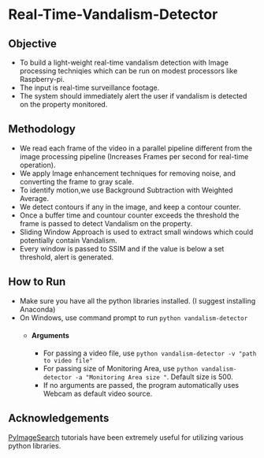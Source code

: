 # Real-Time-Vandalism-Detector

## Objective 

- To build a light-weight real-time vandalism detection with Image processing techniqies which can be run on modest processors like Raspberry-pi. 
- The input is real-time surveillance footage.
- The system should immediately alert the user if vandalism is detected on the property monitored.

## Methodology
- We read each frame of the video in a parallel pipeline different from the image processing pipeline (Increases Frames per second for real-time operation).
- We apply Image enhancement techniques for removing noise, and converting the frame to gray scale. 
- To identify motion,we use Background Subtraction with Weighted Average.
- We detect contours if any in the image, and keep a contour counter.
- Once a buffer time and countour counter exceeds the threshold the frame is passed to detect Vandalism on the property.
- Sliding Window Approach is used to extract small windows which could potentially contain Vandalism.
- Every window is passed to SSIM and if the value is below a set threshold, alert is generated.

## How to Run
- Make sure you have all the python libraries installed. (I suggest installing Anaconda) 
- On Windows, use command prompt to run ` python vandalism-detector `
  - #### Arguments
    - For passing a video file, use  ` python vandalism-detector -v "path to video file" `
    - For passing size of Monitoring Area, use  ` python vandalism-detector -a "Monitoring Area size " `. Default size is 500.
    - If no arguments are passed, the program automatically uses Webcam as default video source.
    
## Acknowledgements
[PyImageSearch](https://www.pyimagesearch.com/) tutorials have been extremely useful for utilizing various python libraries.
